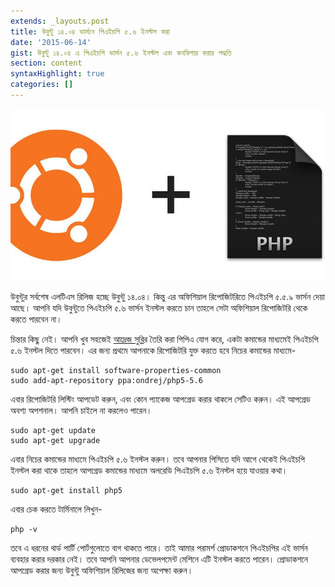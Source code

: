 ```yaml
---
extends: _layouts.post
title: উবুন্টু ১৪.০৪ ভার্সনে পিএইচপি ৫.৬ ইনস্টল করা
date: '2015-06-14'
gist: উবুন্টু ১৪.০৪ এ পিএইচপি ভার্সন ৫.৬ ইনস্টল এবং কনফিগার করার পদ্ধতি
section: content
syntaxHighlight: true
categories: []
---
```


![Ubuntu loves PHP](/assets/images/posts/ubuntu-php.jpg)

উবুন্টুর সর্বশেষ এলটিএস রিলিজ হচ্ছে উবুন্টু ১৪.০৪। কিন্তু এর অফিশিয়াল রিপোজিটরিতে পিএইচপি ৫.৫.৯ ভার্সন দেয়া আছে। আপনি যদি উবুন্টুতে পিএইচপি ৫.৬ ভার্সন ইনস্টল করতে চান তাহলে সেটা অফিশিয়াল রিপোজিটরি থেকে করতে পারবেন না।

চিন্তার কিছু নেই। আপনি খুব সহজেই [আদ্রেজ সুরি](https://launchpad.net/~ondrej/+archive/ubuntu/php5-5.6)র তৈরি করা পিপিএ যোগ করে, একটা কমান্ডের মাধ্যমেই পিএইচপি ৫.৬ ইনস্টল দিতে পারবেন। এর জন্য প্রথমে আপনাকে রিপোজিটরি যুক্ত করতে হবে নিচের কমান্ডের মাধ্যমে-

```
sudo apt-get install software-properties-common
sudo add-apt-repository ppa:ondrej/php5-5.6
```

এবার রিপোজিটরি লিস্টিং আপডেট করুন, এবং কোন প্যাকেজ আপগ্রেড করার থাকলে সেটিও করুন। এই আপগ্রেড অবশ্য অপশনাল। আপনি চাইলে না করলেও পারেন।

```
sudo apt-get update
sudo apt-get upgrade
```

এবার নিচের কমান্ডের মাধ্যমে পিএইচপি ৫.৬ ইনস্টল করুন। তবে আপনার পিসিতে যদি আগে থেকেই পিএইচপি ইনস্টল করা থাকে তাহলে আপগ্রেড কমান্ডের মাধ্যমে অলরেডি পিএইচপি ৫.৬ ইনস্টল হয়ে যাওয়ার কথা।

```
sudo apt-get install php5
```

এবার চেক করতে টার্মিনালে লিখুন-

```
php -v
```

তবে এ ধরনের থার্ড পার্টি পোর্টগুলোতে বাগ থাকতে পারে। তাই আমার পরামর্শ প্রোডাকশনে পিএইচপির এই ভার্সন ব্যবহার করার দরকার নেই। তবে আপনি আপনার ডেভেলপমেন্ট মেশিনে এটি ইনস্টল করতে পারেন। প্রোডাকশনে আপগ্রেড করার জন্য উবুন্টু অফিশিয়াল রিলিজের জন্য অপেক্ষা করুন।
